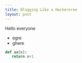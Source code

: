 ```yaml
---
title: Blogging Like a Hackereree
layout: post
---
```


Hello everyone

+ egre
+ ghere

~~~ python
def aa(x):
   return x+1
~~~
